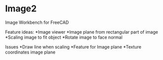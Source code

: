 # Image2
Image Workbench for FreeCAD

Feature ideas:
*Image viewer
*Image plane from rectangular part of image
*Scaling image to fit object
*Rotate image to face normal

Issues
*Draw line when scaling
*Feature for Image plane
*Texture coordinates image plane
